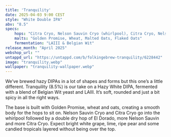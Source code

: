 ```yaml
---
title: 'Tranquility'
date: 2025-04-03 9:00 CEST
style: "White Double IPA"
abv: "8.5"
specs:
    hops: "Citra Cryo, Nelson Sauvin Cryo (whirlpool), Citra Cryo, Nelson Sauvin Cryo, El Dorado (dryhop)"
    malts: "Golden Promise, Wheat, Malted Oats, Flaked Oats"
    fermentation: "LAIII & Belgian Wit"
release_month: "April 2025"
webshop_url: ""
untappd_url: "https://untappd.com/b/folkingebrew-tranquility/6228442"
image: "tranquility.webp"
wallpaper: "tranquility-wallpaper.webp"
---
```


We’ve brewed hazy DIPAs in a lot of shapes and forms but this one’s a little different. Tranquility (8.5%) is our take on a Hazy White DIPA, fermented with a blend of Belgian Wit yeast and LAIII. It’s soft, rounded and just a bit spicy in all the right ways.

The base is built with Golden Promise, wheat and oats, creating a smooth body for the hops to sit on. Nelson Sauvin Cryo and Citra Cryo go into the whirlpool followed by a double dry hop of El Dorado, more Nelson Sauvin and more Citra Cryo. Expect bright white grape, lime, ripe pear and some candied tropicals layered without being over the top.